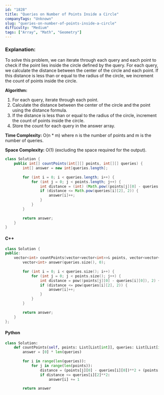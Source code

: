 ```yaml
---
id: "1828"
title: "Queries on Number of Points Inside a Circle"
companyTags: "Unknown"
slug: "queries-on-number-of-points-inside-a-circle"
difficulty: "Medium"
tags: ["Array", "Math", "Geometry"]
---
```


### Explanation:
To solve this problem, we can iterate through each query and each point to check if the point lies inside the circle defined by the query. For each query, we calculate the distance between the center of the circle and each point. If this distance is less than or equal to the radius of the circle, we increment the count of points inside the circle.

**Algorithm:**
1. For each query, iterate through each point.
2. Calculate the distance between the center of the circle and the point using the distance formula.
3. If the distance is less than or equal to the radius of the circle, increment the count of points inside the circle.
4. Store the count for each query in the answer array.

**Time Complexity:** O(n * m) where n is the number of points and m is the number of queries.

**Space Complexity:** O(1) (excluding the space required for the output).

```java
class Solution {
    public int[] countPoints(int[][] points, int[][] queries) {
        int[] answer = new int[queries.length];
        
        for (int i = 0; i < queries.length; i++) {
            for (int j = 0; j < points.length; j++) {
                int distance = (int) (Math.pow((points[j][0] - queries[i][0]), 2) + Math.pow((points[j][1] - queries[i][1]), 2));
                if (distance <= Math.pow(queries[i][2], 2)) {
                    answer[i]++;
                }
            }
        }
        
        return answer;
    }
}
```

#### C++
```cpp
class Solution {
public:
    vector<int> countPoints(vector<vector<int>>& points, vector<vector<int>>& queries) {
        vector<int> answer(queries.size(), 0);
        
        for (int i = 0; i < queries.size(); i++) {
            for (int j = 0; j < points.size(); j++) {
                int distance = pow((points[j][0] - queries[i][0]), 2) + pow((points[j][1] - queries[i][1]), 2);
                if (distance <= pow(queries[i][2], 2)) {
                    answer[i]++;
                }
            }
        }
        
        return answer;
    }
};
```

#### Python
```python
class Solution:
    def countPoints(self, points: List[List[int]], queries: List[List[int]]) -> List[int]:
        answer = [0] * len(queries)
        
        for i in range(len(queries)):
            for j in range(len(points)):
                distance = (points[j][0] - queries[i][0])**2 + (points[j][1] - queries[i][1])**2
                if distance <= queries[i][2]**2:
                    answer[i] += 1
        
        return answer
```